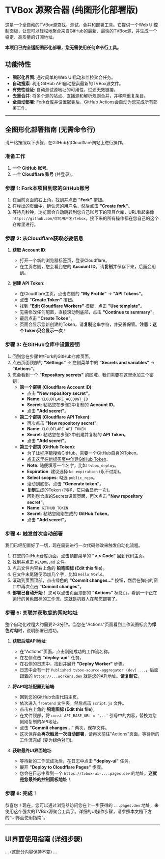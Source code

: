 # TVBox 源聚合器 (纯图形化部署版)

这是一个全自动的TVBox源查找、测试、合并和部署工具。它提供一个Web UI控制面板，让您可以轻松地聚合来自GitHub的最新、最快的TVBox源，并生成一个稳定、高质量的订阅地址。

**本项目已完全适配图形化部署，您无需使用任何命令行工具。**

## 功能特性

- **图形化界面**: 通过简单的Web UI启动和监控聚合任务。
- **自动搜索**: 利用GitHub API自动搜索最新的TVBox源文件。
- **有效性验证**: 自动测试源地址的可用性，过滤无效链接。
- **去重合并**: 将多个源的站点、直播源和解析规则合并，并移除重复条目。
- **全自动部署**: Fork仓库并设置密钥后，GitHub Actions会自动为您完成所有部署工作。

---

## 全图形化部署指南 (无需命令行)

请严格按照以下步骤，在GitHub和Cloudflare网站上进行操作。

### 准备工作
1.  **一个 GitHub 账号**。
2.  **一个 Cloudflare 账号** (并登录)。

### 步骤 1: Fork本项目到您的GitHub账号

1.  在当前页面的右上角，找到并点击 **"Fork"** 按钮。
2.  在弹出的页面中，确认您的用户名，然后点击 **"Create fork"**。
3.  等待几秒钟，浏览器会自动跳转到您自己账号下的项目仓库，URL看起来像 `https://github.com/你的用户名/tvbox`。接下来的所有操作都在您自己的这个仓库里进行。

### 步骤 2: 从Cloudflare获取必要信息

1.  **获取 Account ID**:
    -   打开一个新的浏览器标签页，登录Cloudflare。
    -   在主页右侧，您会看到您的 **Account ID**。请**复制**并保存下来，后面会用到。

2.  **创建 API Token**:
    -   在Cloudflare主页，点击右侧的 **"My Profile"** -> **"API Tokens"**。
    -   点击 **"Create Token"** 按钮。
    -   找到 **"Edit Cloudflare Workers"** 模板，点击 **"Use template"**。
    -   无需修改任何配置，直接滚动到底部，点击 **"Continue to summary"**。
    -   最后点击 **"Create Token"**。
    -   页面会显示您新创建的Token。请**复制**这串字符，并妥善保管。**注意：这个Token只会显示一次！**

### 步骤 3: 在GitHub仓库中设置密钥

1.  回到您在步骤1中Fork的GitHub仓库页面。
2.  点击页面顶部的 **"Settings"** -> 左侧菜单中的 **"Secrets and variables"** -> **"Actions"**。
3.  您会看到一个 **"Repository secrets"** 的区域。我们需要在这里添加三个密钥：
    -   **第一个密钥 (Cloudflare Account ID)**:
        -   点击 **"New repository secret"**。
        -   **Name**: `CLOUDFLARE_ACCOUNT_ID`
        -   **Secret**: 粘贴您在步骤2中复制的 **Account ID**。
        -   点击 **"Add secret"**。
    -   **第二个密钥 (Cloudflare API Token)**:
        -   再次点击 **"New repository secret"**。
        -   **Name**: `CLOUDFLARE_API_TOKEN`
        -   **Secret**: 粘贴您在步骤2中创建并复制的 **API Token**。
        -   点击 **"Add secret"**。
    -   **第三个密钥 (GitHub Token)**:
        -   为了让程序能搜索GitHub，需要一个GitHub自身的Token。
        -   [点击这里在新标签页中创建GitHub Token](https://github.com/settings/tokens/new)。
        -   **Note**: 随便填写一个名字，比如 `tvbox_deploy`。
        -   **Expiration**: 建议选择 `No expiration` (永不过期)。
        -   **Select scopes**: 勾选 `public_repo`。
        -   滚动到底部，点击 **"Generate token"**。
        -   **复制**生成的Token (同样，它只会显示一次)。
        -   回到您仓库的Secrets设置页面，再次点击 **"New repository secret"**。
        -   **Name**: `GITHUB_TOKEN`
        -   **Secret**: 粘贴您刚刚生成的 **GitHub Token**。
        -   点击 **"Add secret"**。

### 步骤 4: 触发首次自动部署

我们已经配置好了一切，现在需要进行一次代码修改来触发自动化流程。

1.  在您的GitHub仓库页面，点击顶部菜单的 **"< > Code"** 回到代码主页。
2.  找到并点击 `README.md` 文件。
3.  点击文件内容右上角的 **铅笔图标 (Edit this file)**。
4.  在文件末尾随便添加几个字，比如 `Hello World`。
5.  滚动到页面顶部，点击绿色的 **"Commit changes..."** 按钮，然后在弹出的窗口中再次点击 **"Commit changes"**。
6.  **部署已自动开始！** 您可以点击页面顶部的 **"Actions"** 标签页，看到一个正在运行的黄色图标的工作流，这就是机器人在帮您部署了。

### 步骤 5: 关联并获取您的网站地址

整个自动化过程大约需要2-3分钟。当您在"Actions"页面看到工作流图标变为**绿色对勾**时，说明部署已成功。

1.  **获取后端API地址**:
    -   在"Actions"页面，点击刚刚成功的工作流名称。
    -   在左侧点击 **"deploy-api"** 任务。
    -   在右侧的日志中，找到并展开 **"Deploy Worker"** 步骤。
    -   日志中会有一行 `Published tvbox-source-aggregator (dev) ...`，后面跟着的 `https://...workers.dev` 就是您的API地址。**请复制它**。

2.  **将API地址配置到前端**:
    -   回到您的GitHub仓库代码主页。
    -   依次进入 `frontend` 文件夹，然后点击 `script.js` 文件。
    -   点击右上角的 **铅笔图标 (Edit this file)**。
    -   在文件顶部，将 `const API_BASE_URL = '...'` 引号中的内容，替换为您刚刚复制的API地址。
    -   点击 **"Commit changes..."** 两次，保存文件。
    -   这次保存会**再次触发一次自动部署**，请再次前往"Actions"页面，等待新的工作流完成 (变为绿色对勾)。

3.  **获取最终UI界面地址**:
    -   等待新的工作流成功后，在日志中点击 **"deploy-ui"** 任务。
    -   展开 **"Deploy to Cloudflare Pages"** 步骤。
    -   您会在日志中看到一个 `https://tvbox-ui-....pages.dev` 的地址。**这就是您最终的控制面板地址！**

### 步骤 6: 完成！

恭喜您！现在，您可以通过浏览器访问您在上一步获得的 `...pages.dev` 地址，来使用这个强大的TVBox源聚合工具了。详细的UI操作步骤，请参照本文档下方的“UI界面使用指南”。

---

## UI界面使用指南 (详细步骤)
... (这部分内容保持不变) ...
